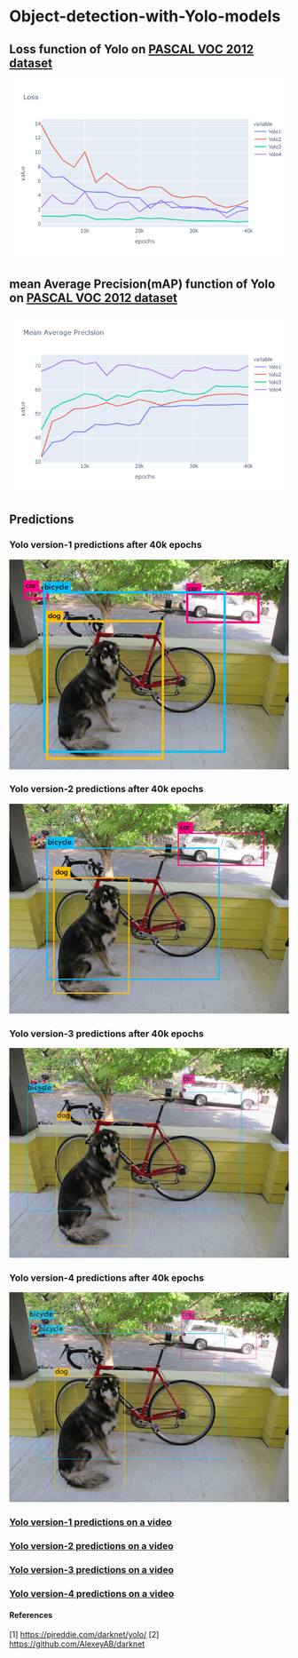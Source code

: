 # Object-detection-with-Yolo-models

## Loss function of Yolo on [PASCAL VOC 2012 dataset](http://host.robots.ox.ac.uk/pascal/VOC/voc2012/index.html)
![alt text](https://github.com/anirudh201098/Object-detection-with-Yolo-models/blob/main/Predictions%20and%20graphs/Loss.png)

## mean Average Precision(mAP) function of Yolo on [PASCAL VOC 2012 dataset](http://host.robots.ox.ac.uk/pascal/VOC/voc2012/index.html)
![alt text](https://github.com/anirudh201098/Object-detection-with-Yolo-models/blob/main/Predictions%20and%20graphs/map.png)

## Predictions
### Yolo version-1 predictions after 40k epochs
![alt text](https://github.com/anirudh201098/Object-detection-with-Yolo-models/blob/main/Predictions%20and%20graphs/yolo1.jpg)

### Yolo version-2 predictions after 40k epochs
![alt text](https://github.com/anirudh201098/Object-detection-with-Yolo-models/blob/main/Predictions%20and%20graphs/yolo2.jpg)

### Yolo version-3 predictions after 40k epochs
![alt text](https://github.com/anirudh201098/Object-detection-with-Yolo-models/blob/main/Predictions%20and%20graphs/yolo3.jpg)

### Yolo version-4 predictions after 40k epochs
![alt text](https://github.com/anirudh201098/Object-detection-with-Yolo-models/blob/main/Predictions%20and%20graphs/yolo4.jpg)


### [Yolo version-1 predictions on a video](https://drive.google.com/file/d/1-IxaZj_W6y7kgcDEB2d9Z0kTUvlMGnS0/view?usp=sharing)

### [Yolo version-2 predictions on a video](https://drive.google.com/file/d/1-HFbRBNCg2TQk19XXz-HZebMg3CXFSPu/view?usp=sharing)

### [Yolo version-3 predictions on a video](https://drive.google.com/file/d/1-GAXnvMBKJm5X4IgBy4nQfw0Qbnl9ujL/view?usp=sharing)

### [Yolo version-4 predictions on a video](https://drive.google.com/file/d/1-TkFoi7TPFB7_36EJUXXdloGtOxUylbz/view?usp=sharing)

#### References
[1] https://pjreddie.com/darknet/yolo/
[2] https://github.com/AlexeyAB/darknet
